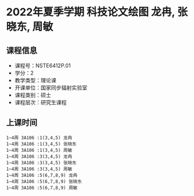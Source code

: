 # 2022年夏季学期 科技论文绘图 龙冉, 张晓东, 周敏






## 课程信息

- 课程号：NSTE6412P.01
- 学分：2
- 教学类型：理论课
- 开课单位：国家同步辐射实验室
- 课程类别：硕士
- 课程层次：研究生课程

## 上课时间

```
1~4周 3A106 :1(3,4,5) 龙冉
1~4周 3A106 :1(3,4,5) 张晓东
1~4周 3A106 :1(3,4,5) 周敏
1~4周 3A106 :3(3,4,5) 龙冉
1~4周 3A106 :3(3,4,5) 张晓东
1~4周 3A106 :3(3,4,5) 周敏
1~4周 3A106 :5(6,7,8,9) 龙冉
1~4周 3A106 :5(6,7,8,9) 张晓东
1~4周 3A106 :5(6,7,8,9) 周敏
```


